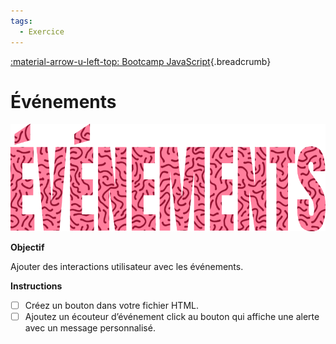 ```yaml
---
tags:
  - Exercice
---
```


[:material-arrow-u-left-top: Bootcamp JavaScript](./js-bootcamp.md){.breadcrumb}

# Événements

![](../assets/images/evenements_banner.png)

**Objectif**

Ajouter des interactions utilisateur avec les événements.

**Instructions**

* [ ] Créez un bouton dans votre fichier HTML.
* [ ] Ajoutez un écouteur d’événement click au bouton qui affiche une alerte avec un message personnalisé.